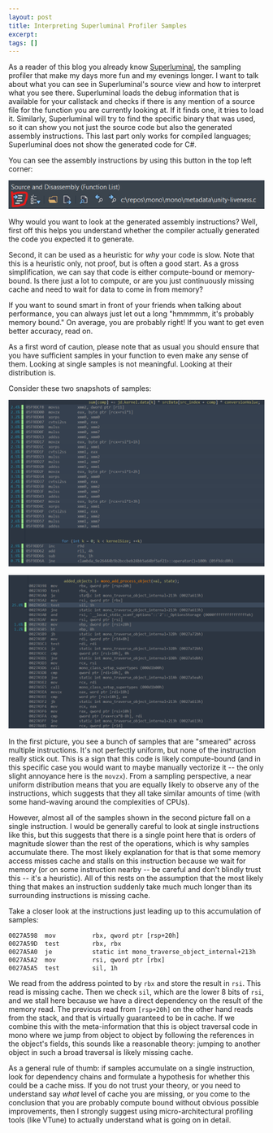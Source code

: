 ```yaml
---
layout: post
title: Interpreting Superluminal Profiler Samples
excerpt:
tags: []
---
```




As a reader of this blog you already know [Superluminal](https://www.superluminal.eu), the sampling profiler that make my days more fun and my evenings longer. I want to talk about what you can see in Superluminal's source view and how to interpret what you see there. Superluminal loads the debug information that is available for your callstack and checks if there is any mention of a source file for the function you are currently looking at. If it finds one, it tries to load it. Similarly, Superluminal will try to find the specific binary that was used, so it can show you not just the source code but also the generated assembly instructions. This last part only works for compiled languages; Superluminal does not show the generated code for C#.

You can see the assembly instructions by using this button in the top left corner:

![Superluminal interface](/assets/img/2025-02-13-superluminal-compute-memory/asm-button.png)

Why would you want to look at the generated assembly instructions? Well, first off this helps you understand whether the compiler actually generated the code you expected it to generate.

Second, it can be used as a heuristic for _why_ your code is slow. Note that this is a heuristic only, not proof, but is often a good start. As a gross simplification, we can say that code is either compute-bound or memory-bound. Is there just a lot to compute, or are you just continuously missing cache and need to wait for data to come in from memory?

If you want to sound smart in front of your friends when talking about performance, you can always just let out a long "hmmmmm, it's probably memory bound." On average, you are probably right! If you want to get even better accuracy, read on.

As a first word of caution, please note that as usual you should ensure that you have sufficient samples in your function to even make any sense of them. Looking at single samples is not meaningful. Looking at their distribution is.

Consider these two snapshots of samples:

![The cost is smeared over several instructions.](/assets/img/2025-02-13-superluminal-compute-memory/compute-bound.png)

![The cost spikes up on a single instruction.](/assets/img/2025-02-13-superluminal-compute-memory/memory-bound.png)

In the first picture, you see a bunch of samples that are "smeared" across multiple instructions. It's not perfectly uniform, but none of the instruction really stick out. This is a sign that this code is likely compute-bound (and in this specific case you would want to maybe manually vectorize it -- the only slight annoyance here is the `movzx`). From a sampling perspective, a near uniform distribution means that you are equally likely to observe any of the instructions, which suggests that they all take similar amounts of time (with some hand-waving around the complexities of CPUs).

However, almost all of the samples shown in the second picture fall on a single instruction. I would be generally careful to look at single instructions like this, but this suggests that there is a single point here that is orders of magnitude slower than the rest of the operations, which is why samples accumulate there. The most likely explanation for that is that some memory access misses cache and stalls on this instruction because we wait for memory (or on some instruction nearby -- be careful and don't blindly trust this -- it's a heuristic). All of this rests on the assumption that the most likely thing that makes an instruction suddenly take much much longer than its surrounding instructions is missing cache.

Take a closer look at the instructions just leading up to this accumulation of samples:
```
0027A598  mov          rbx, qword ptr [rsp+20h]
0027A59D  test         rbx, rbx
0027A5A0  je           static int mono_traverse_object_internal+213h
0027A5A2  mov          rsi, qword ptr [rbx]
0027A5A5  test         sil, 1h
```
We read from the address pointed to by `rbx` and store the result in `rsi`. This read is missing cache. Then we check `sil`, which are the lower 8 bits of `rsi`, and we stall here because we have a direct dependency on the result of the memory read. The previous read from `[rsp+20h]` on the other hand reads from the stack, and that is virtually guaranteed to be in cache. If we combine this with the meta-information that this is object traversal code in mono where we jump from object to object by following the references in the object's fields, this sounds like a reasonable theory: jumping to another object in such a broad traversal is likely missing cache.

As a general rule of thumb: if samples accumulate on a single instruction, look for dependency chains and formulate a hypothesis for whether this could be a cache miss. If you do not trust your theory, or you need to understand say _what_ level of cache you are missing, or you come to the conclusion that you are probably compute bound without obvious possible improvements, then I strongly suggest using micro-architectural profiling tools (like VTune) to actually understand what is going on in detail.


